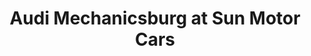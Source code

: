 ---
title: "Audi Mechanicsburg at Sun Motor Cars"
url: /mechanicsburg/audi-mechanicsburg-at-sun-motor-cars/
shop: Autohaus
---